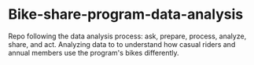 # Bike-share-program-data-analysis
Repo following the data analysis process: ask, prepare, process, analyze, share, and act. Analyzing data to to understand how casual riders and annual members use the program's bikes differently.
